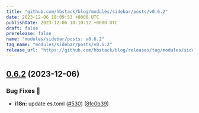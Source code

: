 ```yaml
---
title: "github.com/hbstack/blog/modules/sidebar/posts/v0.6.2"
date: 2023-12-06 18:09:53 +0000 UTC
publishDate: 2023-12-06 18:10:12 +0000 UTC
draft: false
prerelease: false
name: "modules/sidebar/posts: v0.6.2"
tag_name: "modules/sidebar/posts/v0.6.2"
release_url: "https://github.com/hbstack/blog/releases/tag/modules/sidebar/posts/v0.6.2"
---
```


## [0.6.2](https://github.com/hbstack/blog/compare/modules/sidebar/posts/v0.6.1...modules/sidebar/posts/v0.6.2) (2023-12-06)


### Bug Fixes 🐞

* **i18n:** update es.toml ([#530](https://github.com/hbstack/blog/issues/530)) ([8fc0b39](https://github.com/hbstack/blog/commit/8fc0b39971fac983f1bac7d7ce9493a1d11eb194))
